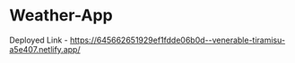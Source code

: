 # Weather-App
Deployed Link - https://645662651929ef1fdde06b0d--venerable-tiramisu-a5e407.netlify.app/
